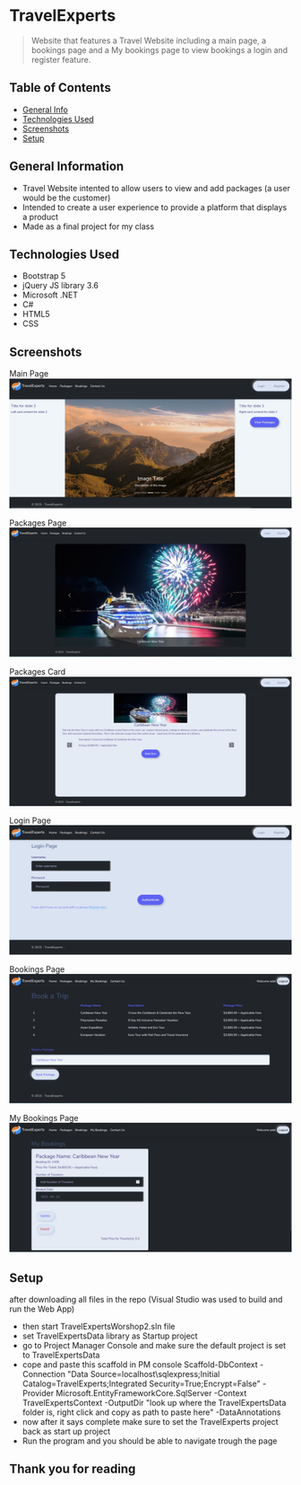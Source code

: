 # TravelExperts
> Website that features a Travel Website including a main page, a bookings page and a My bookings page to view bookings
a login and register feature.

## Table of Contents
* [General Info](#general-information)
* [Technologies Used](#technologies-used)
* [Screenshots](#screenshots)
* [Setup](#setup)

## General Information
- Travel Website intented to allow users to view and add packages (a user would be the customer)
- Intended to create a user experience to provide a platform that displays a product
- Made as a final project for my class
<!-- You don't have to answer all the questions - just the ones relevant to your project. -->


## Technologies Used
- Bootstrap 5
- jQuery JS library 3.6
- Microsoft .NET
- C# 
- HTML5
- CSS

## Screenshots

Main Page
![Main Page screenshot](./img/MainPage.jpg)<br>

Packages Page
![Packages Page screenshot](./img/PackagesPage.jpg)<br>

Packages Card
![Packages Card screenshot](./img/PackagesCard.jpg)<br>

Login Page
![Login Page screenshot](./img/LoginPage.jpg)<br>

Bookings Page
![Bookings Page screenshot](./img/BookingsPage.jpg)<br>

My Bookings Page
![My Bookings Page screenshot](./img/MyBookingsPage.jpg)<br>


## Setup
after downloading all files in the repo (Visual Studio was used to build and run the Web App)
- then start TravelExpertsWorshop2.sln file
- set TravelExpertsData library as Startup project
- go to Project Manager Console and make sure the default project is set to TravelExpertsData
- cope and paste this scaffold in PM console Scaffold-DbContext -Connection "Data Source=localhost\sqlexpress;Initial Catalog=TravelExperts;Integrated Security=True;Encrypt=False" -Provider Microsoft.EntityFrameworkCore.SqlServer -Context TravelExpertsContext -OutputDir "look up where the TravelExpertsData folder is, right click and copy as path to paste here" -DataAnnotations
- now after it says complete make sure to set the TravelExperts project back as start up project
- Run the program and you should be able to navigate trough the page

## Thank you for reading
